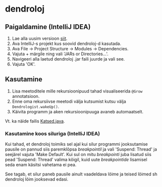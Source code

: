 # dendroloj

## Paigaldamine (IntelliJ IDEA)
1. Lae alla uusim versioon [siit](https://github.com/Scytheface/dendroloj/releases/latest).
2. Ava IntelliJ-s projekt kus soovid dendroloj-d kasutada.
3. Ava File -> Project Structure -> Modules -> Dependencies.
4. Vajuta + märgile ning vali 'JARs or Directories...'.
5. Navigeeri alla laetud dendroloj .jar faili juurde ja vali see.
6. Vajuta 'OK'.

## Kasutamine
1. Lisa meetoditele mille rekursioonipuud tahad visualiseerida `@Grow` annotatsioon.
2. Enne oma rekursiivse meetodi välja kutsumist kutsu välja `Dendrologist.wakeUp()`.
3. Käivita programm ja aken rekursioonipuuga avaneb automaatselt.

Vt. ka näide failis [Katsed.java](/src/test/java/Katsed.java).

### Kasutamine koos siluriga (IntelliJ IDEA)
Kui tahad, et dendroloj toimiks sel ajal kui silur programmi jooksutamise pausile on pannud siis paremklõpsa *breakpointil* ja vali 'Suspend: Thread' ja seejärel vajuta 'Make Default'. Kui sul on mitu *breakpointi* juba lisatud siis pead 'Suspend: Thread' valima kõigil, kuid uute *breakpointide* lisamisel seda enam käsitsi vahetama ei pea.

See tagab, et silur paneb pausile ainult vaadeldava lõime ja teised lõimed sh dendroloj lõim jooksevad edasi.
